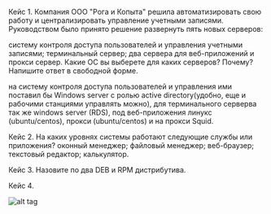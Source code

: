 Кейс 1.
Компания ООО "Рога и Копыта" решила автоматизировать свою работу и централизировать управление учетными записями. Руководством было принято решение развернуть пять новых серверов:

систему контроля доступа пользователей и управления учетными записями;
терминальный сервер;
два сервера для веб-приложений и прокси сервер.
Какие ОС вы выберете для каких серверов? Почему?
Напишите ответ в свободной форме.

на систему контроля доступа пользователей и управления ими поставил бы Windows server c ролью active directory(удобно, еще и рабочими станциями управлять можно), для терминального серверва так же windows server (RDS), под веб-приложения линукс (ubuntu/centos), прокси (ubuntu/centos) и на прокси Squid.

Кейс 2.
На каких уровнях системы работают следующие службы или приложения?
оконный менеджер;
файловый менеджер;
веб-браузер;
текстовый редактор;
калькулятор.

Кейс 3.
Назовите по два DEB и RPM дистрибутива.

Кейс 4.

![alt tag](https://github.com/avo1yanskiy/slin-homeworks/blob/main/image/Screenshot_84.png "4.1")
